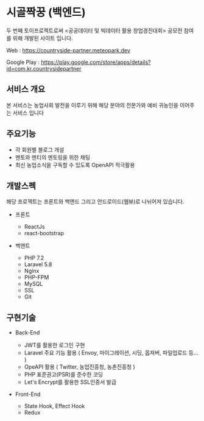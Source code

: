 # 시골짝꿍 (백엔드)

두 번째 토이프로젝트로써 <공공데이터 및 빅데이터 활용 창업경진대회> 공모전 참여를 위해 개발된 사이트 입니다.

Web : https://countryside-partner.meteopark.dev

Google Play : https://play.google.com/store/apps/details?id=com.kr.countrysidepartner

## 서비스 개요
본 서비스는 농업사회 발전을 이루기 위해 해당 분야의 전문가와 예비 귀농인을 이어주는 서비스 입니다

## 주요기능
* 각 회원별 블로그 개설
* 멘토와 멘티의 멘토링을 위한 채팅
* 최신 농업소식을 구독할 수 있도록 OpenAPI 적극활용

## 개발스펙
해당 프로젝트는 프론트와 백엔드 그리고 안드로이드(웹뷰)로 나뉘어져 있습니다.

* 프론트
    * ReactJs
    * react-bootstrap

* 백엔트
    * PHP 7.2
    * Laravel 5.8
    * Nginx
    * PHP-FPM
    * MySQL
    * SSL
    * Git

## 구현기술
* Back-End
    * JWT를 활용한 로그인 구현
    * Laravel 주요 기능 활용 ( Envoy, 마이그레이션, 시딩, 옵져버, 파일업로드 등... )
    * OpeAPI 활용 ( Twitter, 농업진흥청, 농촌진흥청 )
    * PHP 표준권고(PSR)를 준수한 코딩
    * Let's Encrypt를 활용한 SSL인증서 발급

* Front-End
    * State Hook, Effect Hook
    * Redux